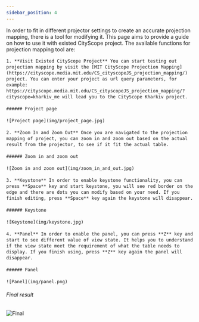```yaml
---
sidebar_position: 4
---
```


In order to fit in different projector settings to create an accurate projection mapping, there is a tool for modifying it. This page aims to provide a guide on how to use it with existed CityScope project. The available functions for projection mapping tool are:

    1. **Visit Existed CityScope Project** You can start testing out projection mapping by visit the [MIT CityScope Projection Mapping](https://cityscope.media.mit.edu/CS_cityscopeJS_projection_mapping/) project. You can enter your project as url query parameters, for example: https://cityscope.media.mit.edu/CS_cityscopeJS_projection_mapping/?cityscope=kharkiv_me will lead you to the CityScope Kharkiv project.

    ###### Project page

    ![Project page](img/project_page.jpg)

    2. **Zoom In and Zoom Out** Once you are navigated to the projection mapping of project, you can zoom in and zoom out based on the actual result from the projector, to see if it fit the actual table.

    ###### Zoom in and zoom out

    ![Zoom in and zoom out](img/zoom_in_and_out.jpg)

    3. **Keystone** In order to enable keystone functionality, you can press **Space** key and start keystone, you will see red border on the edge and there are dots you can modify based on your need. If you finish editing, press **Space** key again the keystone will disappear.

    ###### Keystone

    ![Keystone](img/keystone.jpg)

    4. **Panel** In order to enable the panel, you can press **Z** key and start to see different value of view state. It helps you to understand if the view state meet the requirement of what the table needs to display. If you finish using, press **Z** key again the panel will disappear.

    ###### Panel

    ![Panel](img/panel.png)

###### Final result

![Final](img/final.jpg)
